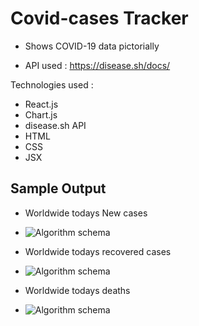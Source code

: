 # Covid-cases Tracker 

* Shows COVID-19 data pictorially 


* API used : https://disease.sh/docs/

 Technologies used : 
 
   * React.js
   * Chart.js
* disease.sh API
* HTML
* CSS
* JSX

## Sample Output

* Worldwide todays New cases 
* ![Algorithm schema](https://github.com/malhar-ansingkar/Covid-Tracker/blob/master/sample-output/Screenshot%20(76).png)


* Worldwide todays recovered cases 
* ![Algorithm schema](https://github.com/malhar-ansingkar/Covid-Tracker/blob/master/sample-output/Screenshot%20(77).png)

* Worldwide todays deaths 
* ![Algorithm schema](https://github.com/malhar-ansingkar/Covid-Tracker/blob/master/sample-output/Screenshot%20(75).png)

